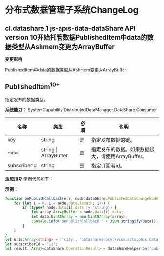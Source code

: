 # 分布式数据管理子系统ChangeLog

## cl.datashare.1 js-apis-data-dataShare API version 10开始托管数据PublishedItem中data的数据类型从Ashmem变更为ArrayBuffer

**变更影响**

PublishedItem中data的数据类型从Ashmem变更为ArrayBuffer

## PublishedItem<sup>10+</sup>

指定发布的数据类型。

**系统能力：**  SystemCapability.DistributedDataManager.DataShare.Consumer

| 名称 | 类型 | 必填 | 说明 |
| -------- | -------- | -------- | -------- |
| key | string | 是 | 指定发布数据的键。 |
| data | string \| ArrayBuffer | 是 | 指定发布的数据。如果数据很大，请使用ArrayBuffer。 |
| subscriberId | string | 是 | 指定订阅者id。 |

**适配指导**
示例代码如下：

**示例：**

```ts
function onPublishCallback(err, node:dataShare.PublishedDataChangeNode) {
    for (let i = 0; i < node.data.length; i++) {
        if (typeof node.data[i].data != 'string') {
            let array:ArrayBuffer = node.data[i].data;
            let data:Uint8Array = new Uint8Array(array);
            console.info("onPublishCallback " + JSON.stringify(data));
        }
    }
}
let uris:Array<string> = ['city', 'datashareproxy://com.acts.ohos.data.datasharetest/appInfo', 'key2'];
let subscriberId = '11';
let result: Array<dataShare.OperationResult> = dataShareHelper.on('publishedDataChange', uris, subscriberId, onPublishCallback);
```